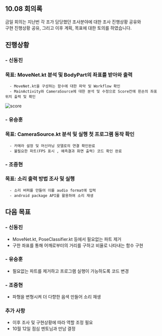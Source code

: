 ## 10.08 회의록
금일 회의는 지난번 각 조가 담당했던 조사분야에 대한 조사 진행상황 공유와    
구현 진행상황 공유, 그리고 이후 계획, 목표에 대한 토의를 하였습니다.

## 진행상황
### - 신동진
### 목표: MoveNet.kt 분석 및 BodyPart의 좌표를 받아와 출력
      - MoveNet.kt을 구성하는 함수에 대한 파악 및 Workflow 확인
      - MainActivity와 CameraSource에 대한 분석 및 수정으로 Score칸에 왼손의 좌표 위치 출력 및 확인
![score](https://user-images.githubusercontent.com/29995281/136557479-b1d29751-db50-42c5-a352-4b030d0d0bf1.jpg)

### - 유승훈
### 목표: CameraSource.kt 분석 및 실행 첫 프로그램 동작 확인 
      - 카메라 설정 및 머신러닝 모델로의 연결 확인완료
      - 불필요한 파트(FPS 표시 , 예측결과 화면 출력) 코드 확인 완료
### - 조중현
### 목표: 소리 출력 방법 조사 및 실행
      - 소리 버퍼를 만들어 이를 audio format에 입력
      - android package API를 활용하여 소리 재생
## 다음 목표
### - 신동진
- MoveNet.kt, PoseClassifier.kt 등에서 필요없는 파트 제거
- 구한 좌표를 통해 어깨로부터의 거리를 구하고 비율로 나타내는 함수 구현
### - 유승훈
- 필요없는 파트를 제거하고 프로그램 실행이 가능하도록 코드 변경
### - 조중현
- 파형을 변형시켜 더 다향한 음색 만들어 소리 재생
### 추가 사항
- 이후 조사 및 구현상황에 따라 역할 조정 필요
- 10월 12일 점심 멘토님과 만남 결정
